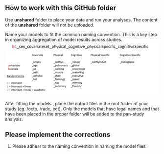 How to work with this GitHub folder
---

Use **unshared** folder to place your data and run your analyses. The content of the **unshared** folder will not be uploaded.

Name your models to fit the common naming convention. This is a key step in organizing aggregation of model results across studies. 
![logl](../../libs/images/model_naming_convention.png)

After fitting the models , place the output files in the root folder of your study (eg. /octo, /radc, ect). Only the models that have legal names and that have been placed in the proper folder will be added to the pan-study analysis.


## Please implement the corrections

1. Please adhear to the naming convention in naming the model files.
